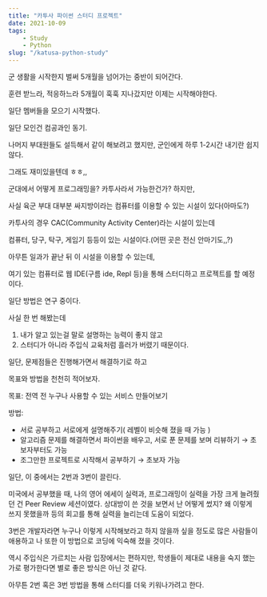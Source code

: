 ```yaml
---
title: "카투사 파이썬 스터디 프로젝트"
date: 2021-10-09
tags:
    - Study
    - Python
slug: "/katusa-python-study"
---
```


군 생활을 시작한지 벌써 5개월을 넘어가는 중반이 되어간다.

훈련 받느라, 적응하느라 5개월이 훅훅 지나갔지만 이제는 시작해야한다.

일단 멤버들을 모으기 시작했다.

일단 모인건 컴공과인 동기.

나머지 부대원들도 설득해서 같이 해보려고 했지만, 군인에게 하루 1-2시간 내기란 쉽지 않다.

그래도 재미있을텐데 ㅎㅎ,,

군대에서 어떻게 프로그래밍을? 카투사라서 가능한건가? 하지만,

사실 육군 부대 대부분 싸지방이라는 컴퓨터를 이용할 수 있는 시설이 있다(아마도?)

카투사의 경우 CAC(Community Activity Center)라는 시설이 있는데

컴퓨터, 당구, 탁구, 게임기 등등이 있는 시설이다.(어떤 곳은 전신 안마기도,,?)

아무튼 일과가 끝난 뒤 이 시설을 이용할 수 있는데,

여기 있는 컴퓨터로 웹 IDE(구름 ide, Repl 등)을 통해 스터디하고 프로젝트를 할 예정이다.

일단 방법은 연구 중이다.

사실 한 번 해봤는데

1. 내가 알고 있는걸 말로 설명하는 능력이 좋지 않고
2. 스터디가 아니라 주입식 교육처럼 흘러가 버렸기 때문이다.

일단, 문제점들은 진행해가면서 해결하기로 하고

목표와 방법을 천천히 적어보자.

목표: 전역 전 누구나 사용할 수 있는 서비스 만들어보기

방법: 

- 서로 공부하고 서로에게 설명해주기( 레벨이 비슷해 졌을 때 가능 )
- 알고리즘 문제를 해결하면서 파이썬을 배우고, 서로 푼 문제를 보며 리뷰하기 → 초보자부터도 가능
- 조그만한 프로젝트로 시작해서 공부하기 → 초보자 가능

일단, 이 중에서는 2번과 3번이 끌린다.

미국에서 공부했을 때, 나의 영어 에세이 실력과, 프로그래밍이 실력을 가장 크게 늘려줬던 건 Peer Review 세션이였다. 상대방이 쓴 것을 보면서 난 어떻게 썼지? 왜 이렇게 쓰지 못했을까 등의 회고를 통해 실력을 늘리는데 도움이 되었다.

3번은 개발자라면 누구나 이렇게 시작해보라고 하지 않을까 싶을 정도로 많은 사람들이 애용하고 나 또한 이 방법으로 코딩에 익숙해 졌을 것이다.

역시 주입식은 가르치는 사람 입장에서는 편하지만, 학생들이 제대로 내용을 숙지 했는가로 평가한다면 별로 좋은 방식은 아닌 것 같다.

아무튼 2번 혹은 3번 방법을 통해 스터디를 더욱 키워나가려고 한다.